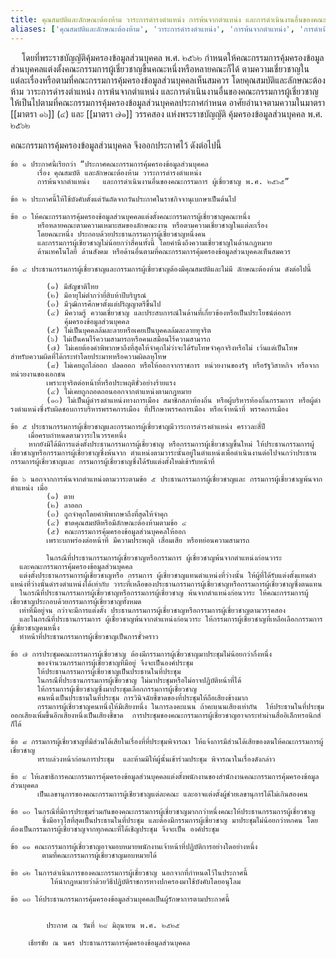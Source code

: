 ```yaml
---
title: คุณสมบัติและลักษณะต้องห้าม วาระการดํารงตําแหน่ง การพ้นจากตําแหน่ง และการดําเนินงานอื่นของคณะกรรมการผู้เชี่ยวชาญ พ.ศ. ๒๕๖๕
aliases: ['คุณสมบัติและลักษณะต้องห้าม', 'วาระการดํารงตําแหน่ง', 'การพ้นจากตําแหน่ง', 'การดําเนินงานอื่นของคณะกรรมการผู้เชี่ยวชาญ']
---
```



&emsp; โดยที่พระราชบัญญัติคุ้มครองข้อมูลส่วนบุคคล พ.ศ. ๒๕๖๒ กําหนดให้คณะกรรมการคุ้มครองข้อมูลส่วนบุคคลแต่งตั้งคณะกรรมการผู้เชี่ยวชาญขึ้นคณะหนึ่งหรือหลายคณะก็ได้ ตามความเชี่ยวชาญในแต่ละเรื่องหรือตามที่คณะกรรมการคุ้มครองข้อมูลส่วนบุคคลเห็นสมควร โดยคุณสมบัติและลักษณะต้องห้าม วาระการดํารงตําแหน่ง
การพ้นจากตําแหน่ง และการดําเนินงานอื่นของคณะกรรมการผู้เชี่ยวชาญให้เป็นไปตามที่คณะกรรมการคุ้มครองข้อมูลส่วนบุคคลประกาศกําหนด อาศัยอํานาจตามความในมาตรา [[มาตรา ๑๖]] (๔) และ [[มาตรา ๗๑]] วรรคสอง แห่งพระราชบัญญัติ คุ้มครองข้อมูลส่วนบุคคล พ.ศ. ๒๕๖๒  

คณะกรรมการคุ้มครองข้อมูลส่วนบุคคล จึงออกประกาศไว้ ดังต่อไปนี้

    ข้อ ๑ ประกาศนี้เรียกว่า “ประกาศคณะกรรมการคุ้มครองข้อมูลส่วนบุคคล 
          เรื่อง คุณสมบัติ และลักษณะต้องห้าม วาระการดํารงตําแหน่ง 
          การพ้นจากตําแหน่ง   และการดําเนินงานอื่นของคณะกรรมการ ผู้เชี่ยวชาญ พ.ศ. ๒๕๖๕”

    ข้อ ๒ ประกาศนี้ให้ใช้บังคับตั้งแต่วันถัดจากวันประกาศในราชกิจจานุเบกษาเป็นต้นไป 

    ข้อ ๓ ให้คณะกรรมการคุ้มครองข้อมูลส่วนบุคคลแต่งตั้งคณะกรรมการผู้เชี่ยวชาญคณะหนึ่ง
          หรือหลายคณะตามความเหมาะสมของลักษณะงาน หรือตามความเชี่ยวชาญในแต่ละเรื่อง 
          โดยคณะหนึ่ง ประกอบด้วยประธานกรรมการผู้เชี่ยวชาญหนึ่งคน 
          และกรรมการผู้เชียวชาญไม่น้อยกว่าสี่คนทั้งนี้ โดยคํานึงถึงความเชี่ยวชาญในด้านกฎหมาย 
          ด้านเทคโนโลยี ด้านสังคม หรือด้านอื่นตามที่คณะกรรมการคุ้มครองข้อมูลส่วนบุคคลเห็นสมควร   

    ข้อ ๔ ประธานกรรมการผู้เชี่ยวชาญและกรรมการผู้เชี่ยวชาญต้องมีคุณสมบัติและไม่มี ลักษณะต้องห้าม ดังต่อไปนี้

            (๑) มีสัญชาติไทย 
            (๒) มีอายุไม่ต่ํากว่ายี่สิบห้าปีบริบูรณ์ 
            (๓) มีวุฒิการศึกษาตั้งแต่ปริญญาตรีขึ้นไป
            (๔) มีความรู้ ความเชี่ยวชาญ และประสบการณ์ในด้านที่เกี่ยวข้องหรือเป็นประโยชน์ต่อการ 
                คุ้มครองข้อมูลส่วนบุคคล
            (๕) ไม่เป็นบุคคลล้มละลายหรือเคยเป็นบุคคลล้มละลายทุจริต 
            (๖) ไม่เป็นคนไร้ความสามารถหรือคนเสมือนไร้ความสามารถ
            (๗) ไม่เคยต้องคําพิพากษาถึงที่สุดให้จําคุกไม่ว่าจะได้รับโทษจําคุกจริงหรือไม่ เว้นแต่เป็นโทษ         สําหรับความผิดที่ได้กระทําโดยประมาทหรือความผิดลหุโทษ
            (๘) ไม่เคยถูกไล่ออก ปลดออก หรือให้ออกจากราชการ หน่วยงานของรัฐ หรือรัฐวิสาหกิจ หรือจากหน่วยงานของเอกชน
            เพราะทุจริตต่อหน้าที่หรือประพฤติชั่วอย่างร้ายแรง
            (๔) ไม่เคยถูกถอดถอนออกจากตําแหน่งตามกฎหมาย
            (๑๐) ไม่เป็นผู้ดํารงตําแหน่งทางการเมือง สมาชิกสภาท้องถิ่น หรือผู้บริหารท้องถิ่นกรรมการ หรือผู้ดํารงตําแหน่งซึ่งรับผิดชอบการบริหารพรรคการเมือง ที่ปรึกษาพรรคการเมือง หรือเจ้าหน้าที่ พรรคการเมือง    
            
    ข้อ ๕ ประธานกรรมการผู้เชี่ยวชาญและกรรมการผู้เชี่ยวชาญมีวาระการดํารงตําแหน่ง คราวละสี่ปี 
        เมื่อครบกําหนดตามวาระในวรรคหนึ่ง
        หากยังมิได้มีการแต่งตั้งประธานกรรมการผู้เชี่ยวชาญ หรือกรรมการผู้เชี่ยวชาญขึ้นใหม่ ให้ประธานกรรมการผู้เชี่ยวชาญหรือกรรมการผู้เชี่ยวชาญซึ่งพ้นจาก ตําแหน่งตามวาระนั้นอยู่ในตําแหน่งเพื่อดําเนินงานต่อไปจนกว่าประธานกรรมการผู้เชี่ยวชาญและ กรรมการผู้เชี่ยวชาญซึ่งได้รับแต่งตั้งใหม่เข้ารับหน้าที่                
        
    ข้อ ๖ นอกจากการพ้นจากตําแหน่งตามวาระตามข้อ ๕ ประธานกรรมการผู้เชี่ยวชาญและ กรรมการผู้เชี่ยวชาญพ้นจากตําแหน่ง เมื่อ
            (๑) ตาย 
            (๒) ลาออก 
            (๓) ถูกจําคุกโดยคําพิพากษาถึงที่สุดให้จําคุก 
            (๔) ขาดคุณสมบัติหรือมีลักษณะต้องห้ามตามข้อ ๔
            (๕) คณะกรรมการคุ้มครองข้อมูลส่วนบุคคลให้ออก 
            เพราะบกพร่องต่อหน้าที่ มีความประพฤติ เสื่อมเสีย หรือหย่อนความสามารถ

            ในกรณีที่ประธานกรรมการผู้เชี่ยวชาญหรือกรรมการ ผู้เชี่ยวชาญพ้นจากตําแหน่งก่อนวาระ 
      และคณะกรรมการคุ้มครองข้อมูลส่วนบุคคล
      แต่งตั้งประธานกรรมการผู้เชี่ยวชาญหรือ กรรมการ ผู้เชี่ยวชาญแทนตําแหน่งที่ว่างนั้น ให้ผู้ที่ได้รับแต่งตั้งแทนตําแหน่งที่ว่างนั้นดํารงตําแหน่งได้เท่ากับ วาระที่เหลือของประธานกรรมการผู้เชี่ยวชาญหรือกรรมการผู้เชี่ยวชาญซึ่งตนแทน
      ในกรณีที่ประธานกรรมการผู้เชี่ยวชาญหรือกรรมการผู้เชี่ยวชาญ พ้นจากตําแหน่งก่อนวาระ ให้คณะกรรมการผู้เชี่ยวชาญประกอบด้วยกรรมการผู้เชี่ยวชาญทั้งหมด
      เท่าที่มีอยู่จน กว่าจะมีการแต่งตั้ง ประธานกรรมการผู้เชี่ยวชาญหรือกรรมการผู้เชี่ยวชาญตามวรรคสอง
      และในกรณีที่ประธานกรรมการ ผู้เชี่ยวชาญพ้นจากตําแหน่งก่อนวาระ ให้กรรมการผู้เชี่ยวชาญที่เหลือเลือกกรรมการผู้เชี่ยวชาญคนหนึ่ง
      ทําหน้าที่ประธานกรรมการผู้เชี่ยวชาญเป็นการชั่วคราว

    ข้อ ๗ การประชุมคณะกรรมการผู้เชี่ยวชาญ ต้องมีกรรมการผู้เชี่ยวชาญมาประชุมไม่น้อยกว่ากึ่งหนึ่ง
          ของจํานวนกรรมการผู้เชี่ยวชาญที่มีอยู่ จึงจะเป็นองค์ประชุม 
          ให้ประธานกรรมการผู้เชี่ยวชาญเป็นประธานในที่ประชุม
          ในกรณีที่ประธานกรรมการผู้เชี่ยวชาญ ไม่มาประชุมหรือไม่อาจปฏิบัติหน้าที่ได้ 
          ให้กรรมการผู้เชี่ยวชาญซึ่งมาประชุมเลือกกรรมการผู้เชี่ยวชาญ
          คนหนึ่งเป็นประธานในที่ประชุม การวินิจฉัยชี้ขาดของที่ประชุมให้ถือเสียงข้างมาก  
          กรรมการผู้เชี่ยวชาญคนหนึ่งให้มีเสียงหนึ่ง ในการลงคะแนน ถ้าคะแนนเสียงเท่ากัน  ให้ประธานในที่ประชุมออกเสียงเพิ่มขึ้นอีกเสียงหนึ่งเป็นเสียงชี้ขาด  การประชุมของคณะกรรมการผู้เชี่ยวชาญอาจกระทําผ่านสื่ออิเล็กทรอนิกส์ก็ได้

    ข้อ ๘ กรรมการผู้เชี่ยวชาญที่มีส่วนได้เสียในเรื่องที่ที่ประชุมพิจารณา ให้แจ้งการมีส่วนได้เสียของตนให้คณะกรรมการผู้เชี่ยวชาญ
          ทราบล่วงหน้าก่อนการประชุม  และห้ามมิให้ผู้นั้นเข้าร่วมประชุม พิจารณาในเรื่องดังกล่าว

    ข้อ ๙ ให้เลขาธิการคณะกรรมการคุ้มครองข้อมูลส่วนบุคคลแต่งตั้งพนักงานของสํานักงานคณะกรรมการคุ้มครองข้อมูลส่วนบุคคล
          เป็นเลขานุการของคณะกรรมการผู้เชียวชาญแต่ละคณะ และอาจแต่งตั้งผู้ช่วยเลขานุการได้ไม่เกินสองคน

    ข้อ ๑๐ ในกรณีที่มีการประชุมร่วมกันของคณะกรรมการผู้เชี่ยวชาญมากกว่าหนึ่งคณะให้ประธานกรรมการผู้เชี่ยวชาญ
           ซึ่งมีอาวุโสที่สุดเป็นประธานในที่ประชุม และต้องมีกรรมการผู้เชี่ยวชาญ มาประชุมไม่น้อยกว่าหกคน โดยต้องเป็นกรรมการผู้เชี่ยวชาญจากทุกคณะที่ได้เชิญประชุม จึงจะเป็น องค์ประชุม

    ข้อ ๑๑ คณะกรรมการผู้เชี่ยวชาญอาจมอบหมายพนักงานเจ้าหน้าที่ปฏิบัติการอย่างใดอย่างหนึ่ง 
           ตามที่คณะกรรมการผู้เชี่ยวชาญมอบหมายได้

    ข้อ ๑๒ ในการดําเนินการของคณะกรรมการผู้เชี่ยวชาญ นอกจากที่กําหนดไว้ในประกาศนี้ 
             ให้นํากฎหมายว่าด้วยวิธีปฏิบัติราชการทางปกครองมาใช้บังคับโดยอนุโลม

    ข้อ ๑๓ ให้ประธานกรรมการคุ้มครองข้อมูลส่วนบุคคลเป็นผู้รักษาการตามประกาศนี้


            ประกาศ ณ วันที่ ๒๙ มิถุนายน พ.ศ. ๒๕๒๕

        เธียรชัย ณ นคร ประธานกรรมการคุ้มครองข้อมูลส่วนบุคคล